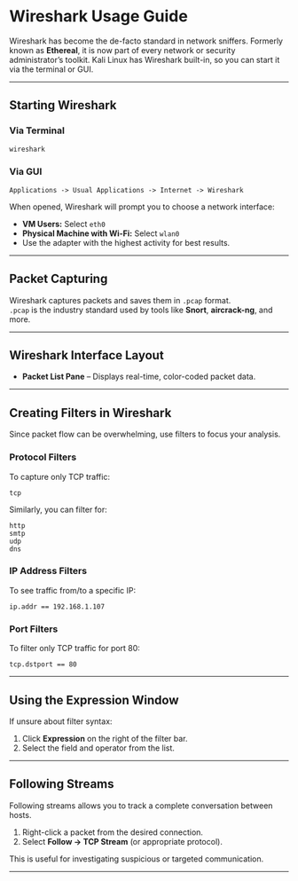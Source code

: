 # Wireshark Usage Guide

Wireshark has become the de-facto standard in network sniffers. Formerly known as **Ethereal**, it is now part of every network or security administrator’s toolkit. Kali Linux has Wireshark built-in, so you can start it via the terminal or GUI.

---

## Starting Wireshark

### Via Terminal
```bash
wireshark
```

### Via GUI
```
Applications -> Usual Applications -> Internet -> Wireshark
```

When opened, Wireshark will prompt you to choose a network interface:

- **VM Users:** Select `eth0`
- **Physical Machine with Wi-Fi:** Select `wlan0`
- Use the adapter with the highest activity for best results.

---

## Packet Capturing

Wireshark captures packets and saves them in `.pcap` format.  
`.pcap` is the industry standard used by tools like **Snort**, **aircrack-ng**, and more.

---

## Wireshark Interface Layout

- **Packet List Pane** – Displays real-time, color-coded packet data.

---

## Creating Filters in Wireshark

Since packet flow can be overwhelming, use filters to focus your analysis.

### Protocol Filters
To capture only TCP traffic:
```plaintext
tcp
```
Similarly, you can filter for:
```plaintext
http
smtp
udp
dns
```

### IP Address Filters
To see traffic from/to a specific IP:
```plaintext
ip.addr == 192.168.1.107
```

### Port Filters
To filter only TCP traffic for port 80:
```plaintext
tcp.dstport == 80
```

---

## Using the Expression Window

If unsure about filter syntax:
1. Click **Expression** on the right of the filter bar.
2. Select the field and operator from the list.

---

## Following Streams

Following streams allows you to track a complete conversation between hosts.

1. Right-click a packet from the desired connection.
2. Select **Follow -> TCP Stream** (or appropriate protocol).

This is useful for investigating suspicious or targeted communication.

---
